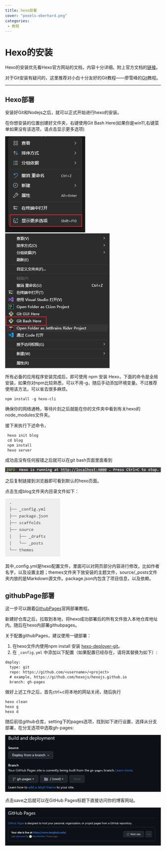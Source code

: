 ```yaml
---
title: hexo部署
cover: "pexels-eberhard.png"
categories: 
 - 教程
---
```

# Hexo的安装

Hexo的安装优先看Hexo官方网站的文档，内容十分详细。附上官方文档的[链接](https://hexo.io/zh-cn/docs/index.html)。

对于Git安装有疑问的，这里推荐对小白十分友好的Git教程——廖雪峰的[Git](https://www.liaoxuefeng.com/wiki/896043488029600)教程。

---

## Hexo部署

安装好Git和Nodejs之后，就可以正式开始进行hexo的安装。

在你想安装的位置创建好文件夹，右键使用Git Bash Here(如果你是win11,右键菜单如果没有该选项，请点击显示更多选项)

![image-20230402204215808](./HexoDeploy/image-20230402204215808.png)![image-20230402204302413](./HexoDeploy/image-20230402204302413.png)

所有必备的应用程序安装完成后，即可使用 npm 安装 Hexo，下面的命令是全局安装，如果你对npm比较熟悉，可以不用-g，随后手动添加环境变量。不过推荐使用该方法，可以省去很多麻烦。

```
npm install -g hexo-cli
```

确保你的网络通畅，等待片刻之后就能在你的文件夹中看到有关hexo的node_modules文件夹。

接下来执行下述命令，

```
 hexo init blog
 cd blog
 npm install
 hexo server
```

成功且没有任何报错之后就可以在git bash页面里面看到

![image-20230402212553223](./HexoDeploy/image-20230402212553223.png)

之后复制链接到浏览器即可看到默认的hexo页面。

点击生成blog文件夹内目录文件如下：

![image-20230402222608738](./HexoDeploy/image-20230402222608738.png)

其中_config.yml是hexo配置文件，里面可以对网页部分内容进行修改，比如作者名字，以及设置主题；themes文件夹下放安装的主题文件，source/_posts文件夹内放的是Markdown源文件。package.json内包含了项目信息，以及依赖。

## githubPage部署

这一步可以跟着[GithubPages](https://pages.github.com/)官网部署教程。

新建好仓库之后，拉取到本地，将hexo成功部署后的所有文件放入本地仓库地址内。随后在hexo内部署githubpages。

关于配置githubPages，建议使用一键部署：

1. 在hexo文件内使用npm install 安装 [hexo-deployer-git](https://github.com/hexojs/hexo-deployer-git)。
2. 在 `_config.yml` 中添加以下配置（如果配置已经存在，请将其替换为如下）:

```
deploy:
  type: git
  repo: https://github.com/<username>/<project>
  # example, https://github.com/hexojs/hexojs.github.io
  branch: gh-pages
```

做好上述工作之后，首先ctrl+c将本地的网站关闭，随后执行

```
hexo clean
hexo g
hexo d
```

随后前往github仓库，setting下的pages选项，找到如下进行设置，选择从分支部署，在分支选项中选取gh-pages:

![image-20230402224331447](./HexoDeploy/image-20230402224331447.png)



点击save之后就可以在GitHub Pages标题下直接访问你的博客网站。

![image-20230402225714272](./HexoDeploy/image-20230402225714272.png)
